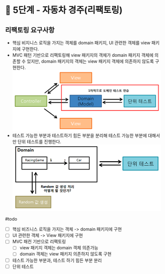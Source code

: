 # 🚀 5단계 - 자동차 경주(리팩토링)
## 리팩토링 요구사항
- 핵심 비지니스 로직을 가지는 객체를 domain 패키지, UI 관련한 객체를 view 패키지에 구현한다.
- MVC 패턴 기반으로 리팩토링해 view 패키지의 객체가 domain 패키지 객체에 의존할 수 있지만, domain 패키지의 객체는 view 패키지 객체에 의존하지 않도록 구현한다.
![domain.PNG](../Image/domain.png)
- 테스트 가능한 부분과 테스트하기 힘든 부분을 분리해 테스트 가능한 부분에 대해서만 단위 테스트를 진행한다.
![domain2.PNG](../Image/domain2.png)

#todo
- [ ] 핵심 비즈니스 로직을 가지는 객체 -> domain 패키지에 구현
- [ ] UI 관련한 객체 -> View 패키지에 구현
- [ ] MVC 패컨 기반으로 리팩토링
  - [ ] view 패키지 객체는 domain 객체 의존가능
  - [ ] domain 객체는 view 패키지 의존하지 않도록 구현
- [ ] 테스트 가능한 부분과, 테스트 하기 힘든 부분 분리
- [ ] 단위 테스트
